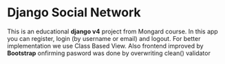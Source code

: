 # Django Social Network

This is an educational **django v4**  project from Mongard course.
In this app you can register, login (by username or email)  and logout. For better implementation we use Class Based View.
Also frontend improved by **Bootstrap**
onfirming pasword was done by overwriting clean() validator
